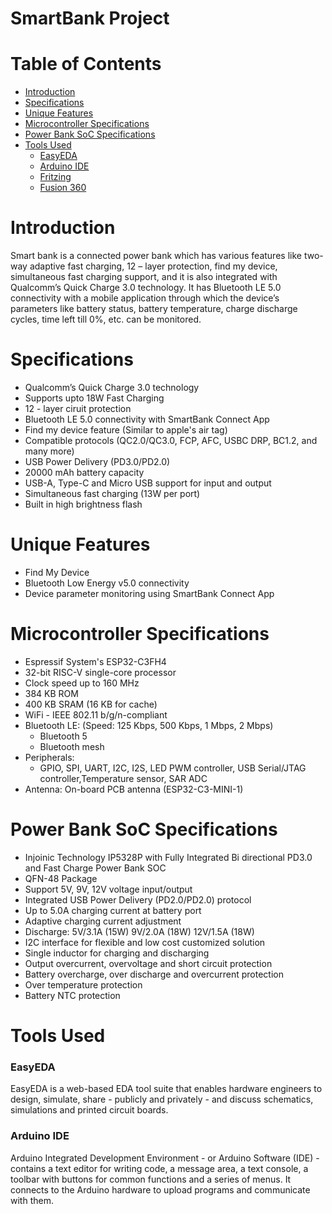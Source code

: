 # SmartBank Project
# Table of Contents
* [Introduction](#Introduction)
* [Specifications](#Specifications)
* [Unique Features](#Unique-Features)
* [Microcontroller Specifications](#Microcontroller-Specifications)
* [Power Bank SoC Specifications](#Power-Bank-SoC-Specifications)
* [Tools Used](#Tools-Used)
  * [EasyEDA](#EasyEDA)
  * [Arduino IDE](#Arduino-IDE)
  * [Fritzing](#Fritzing)
  * [Fusion 360](#Fusion-360)

# Introduction
Smart bank is a connected power bank which has various features like two-way adaptive fast charging, 12 – layer protection, find my device, simultaneous fast charging support, and it is also integrated with Qualcomm’s Quick Charge 3.0 technology. It has Bluetooth LE 5.0 connectivity with a mobile application through which the device’s parameters like battery status, battery temperature, charge discharge cycles, time left till 0%, etc. can be monitored.

# Specifications
* Qualcomm’s Quick Charge 3.0 technology
* Supports upto 18W Fast Charging
* 12 - layer ciruit protection
* Bluetooth LE 5.0 connectivity with SmartBank Connect App
* Find my device feature (Similar to apple's air tag)
* Compatible protocols (QC2.0/QC3.0, FCP, AFC, USBC DRP, BC1.2, and many more)
* USB Power Delivery (PD3.0/PD2.0)
* 20000 mAh battery capacity
* USB-A, Type-C and Micro USB support for input and output
* Simultaneous fast charging (13W per port)
* Built in high brightness flash

# Unique Features
* Find My Device
* Bluetooth Low Energy v5.0 connectivity
* Device parameter monitoring using SmartBank Connect App

# Microcontroller Specifications
* Espressif System's ESP32-C3FH4
* 32-bit RISC-V single-core processor
* Clock speed up to 160 MHz
* 384 KB ROM
* 400 KB SRAM (16 KB for cache)
* WiFi - IEEE 802.11 b/g/n-compliant
* Bluetooth LE: (Speed: 125 Kbps, 500 Kbps, 1 Mbps, 2 Mbps)
  * Bluetooth 5
  * Bluetooth mesh
* Peripherals: 
  * GPIO, SPI, UART, I2C, I2S, LED PWM controller, USB Serial/JTAG controller,Temperature sensor, SAR ADC
* Antenna: On-board PCB antenna (ESP32-C3-MINI-1)

# Power Bank SoC Specifications
* Injoinic Technology IP5328P with Fully Integrated Bi directional PD3.0 and Fast Charge Power Bank SOC
* QFN-48 Package
* Support 5V, 9V, 12V voltage input/output
* Integrated USB Power Delivery (PD2.0/PD2.0) protocol
* Up to 5.0A charging current at battery port
* Adaptive charging current adjustment
* Discharge: 5V/3.1A (15W) 9V/2.0A (18W) 12V/1.5A (18W)
* I2C interface for flexible and low cost customized solution
* Single inductor for charging and discharging
* Output overcurrent, overvoltage and short circuit protection
* Battery overcharge, over discharge and overcurrent protection
* Over temperature protection
* Battery NTC protection

# Tools Used
### EasyEDA
EasyEDA is a web-based EDA tool suite that enables hardware engineers to design, simulate, share - publicly and privately - and discuss schematics,       simulations and printed circuit boards.

### Arduino IDE 
Arduino Integrated Development Environment - or Arduino Software (IDE) - contains a text editor for writing code, a message area, a text console, a toolbar with buttons for common functions and a series of menus. It connects to the Arduino hardware to upload programs and communicate with them.
